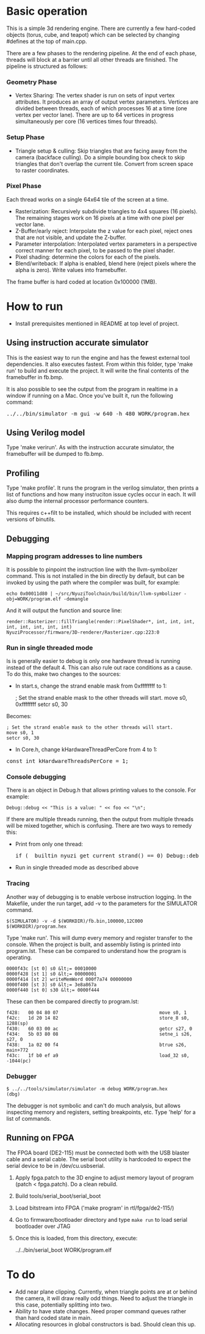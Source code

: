 # Basic operation

This is a simple 3d rendering engine.  There are currently a few hard-coded 
objects (torus, cube, and teapot) which can be selected by changing #defines 
at the top of main.cpp.

There are a few phases to the rendering pipeline. At the end of each phase, threads will 
block at a barrier until all other threads are finished.  The pipeline is structured
as follows:

### Geometry Phase

- Vertex Sharing: The vertex shader is run on sets of input vertex attributes.  It produces 
an array of output vertex parameters.  Vertices are divided between threads, each of 
which processes 16 at a time (one vertex per vector lane). There are up to 64 
vertices in progress simultaneously per core (16 vertices times four threads).  

### Setup Phase
- Triangle setup & culling: Skip triangles that are facing away from the camera (backface culling).  Do a simple bounding box check to skip triangles that don't overlap the current tile.  Convert from screen space to raster coordinates. 

### Pixel Phase
Each thread works on a single 64x64 tile of the screen at a time. 

- Rasterization: Recursively subdivide triangles to 4x4 squares (16 pixels). The remaining stages work on 16 pixels at a time with one pixel per vector lane.
- Z-Buffer/early reject: Interpolate the z value for each pixel, reject ones that are not visible, and update the Z-buffer.
- Parameter interpolation: Interpolated vertex parameters in a perspective correct manner for each pixel, to be passed to the pixel shader.
- Pixel shading: determine the colors for each of the pixels.
- Blend/writeback: If alpha is enabled, blend here (reject pixels where the alpha is zero). Write values into framebuffer.

The frame buffer is hard coded at location 0x100000 (1MB).

# How to run

- Install prerequisites mentioned in README at top level of project.

## Using instruction accurate simulator

This is the easiest way to run the engine and has the fewest external tool 
dependencies. It also executes fastest. From within this folder, type 
'make run' to build and execute the project.  It will write the final 
contents of the framebuffer in fb.bmp.

It is also possible to see the output from the program in realtime in a 
window if running on a Mac.  Once you've built it, run the following 
command:
<pre>
../../bin/simulator -m gui -w 640 -h 480 WORK/program.hex
</pre>

## Using Verilog model

Type 'make verirun'.  As with the instruction accurate simulator, the 
framebuffer will be
dumped to fb.bmp.

## Profiling

Type 'make profile'.  It runs the program in the verilog simulator, then 
prints a list of functions and how many instruciton issue cycles occur in 
each. It will also dump the internal processor performance counters.

This requires c++filt to be installed, which should be included with recent 
versions of binutils.

## Debugging
### Mapping program addresses to line numbers

It is possible to pinpoint the instruction line with the llvm-symbolizer command.  This is not installed in the bin directly by default, but can be invoked by using the path where the compiler was built, for example:

    echo 0x00011d80 | ~/src/NyuziToolchain/build/bin/llvm-symbolizer -obj=WORK/program.elf -demangle

And it will output the function and source line:

    render::Rasterizer::fillTriangle(render::PixelShader*, int, int, int, int, int, int, int, int)
    NyuziProcessor/firmware/3D-renderer/Rasterizer.cpp:223:0

### Run in single threaded mode

Is is generally easier to debug is only one hardware thread is running 
instead of the default 4. This can also rule out race conditions as a 
cause. To do this, make two changes to the sources:
- In start.s, change the strand enable mask from 0xffffffff to 1:

    ; Set the strand enable mask to the other threads will start.
    move s0, 0xffffffff
    setcr s0, 30

Becomes:

    ; Set the strand enable mask to the other threads will start.
    move s0, 1
    setcr s0, 30
    
- In Core.h, change kHardwareThreadPerCore from 4 to 1:
<pre>
const int kHardwareThreadsPerCore = 1;
</pre>

### Console debugging

There is an object in Debug.h that allows printing values to the console. 
For example:

    Debug::debug << "This is a value: " << foo << "\n";
	
If there are multiple threads running, then the output from multiple threads 
will be mixed together, which is confusing. There are two ways to remedy this:

- Print from only one thread:
	<pre>if (__builtin_nyuzi_get_current_strand() == 0) Debug::debug &lt;&lt; "this is output\n";</pre>
- Run in single threaded mode as described above

### Tracing

Another way of debugging is to enable verbose instruction logging.  In the Makefile, 
under the run target, add -v to the parameters for the SIMULATOR command. 

    $(SIMULATOR) -v -d $(WORKDIR)/fb.bin,100000,12C000 $(WORKDIR)/program.hex

Type 'make run'. 
This will dump every memory and register transfer to the console.  When the project 
is built, and assembly listing is printed into program.lst.  These can be compared 
to understand how the program is operating.

    0000f43c [st 0] s0 &lt;= 00010000
    0000f428 [st 1] s0 &lt;= 00000001
    0000f414 [st 2] writeMemWord 000f7a74 00000000
    0000f400 [st 3] s0 &lt;= 3e8a867a
    0000f440 [st 0] s30 &lt;= 0000f444

These can then be compared directly to program.lst:

    f428:	00 04 80 07                                  	move s0, 1
    f42c:	1d 20 14 82                                  	store_8 s0, 1288(sp)
    f430:	60 03 00 ac                                  	getcr s27, 0
    f434:	5b 03 80 08                                  	setne_i s26, s27, 0
    f438:	1a 02 00 f4                                  	btrue s26, main+772
    f43c:	1f b0 ef a9                                  	load_32 s0, -1044(pc)

### Debugger

    $ ../../tools/simulator/simulator -m debug WORK/program.hex 
    (dbg) 

The debugger is not symbolic and can't do much analysis, but allows inspecting 
memory and registers, setting breakpoints, etc. Type 'help' for a list of commands.

## Running on FPGA
The FPGA board (DE2-115) must be connected both with the USB blaster cable and 
a serial cable. The serial boot utility is hardcoded to expect the serial device 
to be in /dev/cu.usbserial.

1. Apply fpga.patch to the 3D engine to adjust memory layout of program (patch &lt; fpga.patch). Do a clean rebuild. 
2. Build tools/serial_boot/serial_boot
2. Load bitstream into FPGA ('make program' in rtl/fpga/de2-115/)
3. Go to firmware/bootloader directory and type `make run` to load serial bootloader over JTAG
4. Once this is loaded, from this directory, execute:

    ../../bin/serial_boot WORK/program.elf

# To do
- Add near plane clipping.  Currently, when triangle points are at or behind the camera,
it will draw really odd things.  Need to adjust the triangle in this case, potentially 
splitting into two.
- Ability to have state changes.  Need proper command queues rather than hard coded
state in main.
- Allocating resources in global constructors is bad.  Should clean this up.


